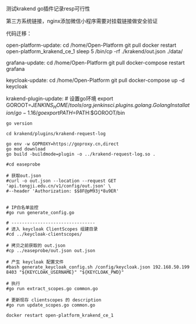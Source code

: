 测试krakend go插件记录resp可行性

第三方系统链接，nginx添加微信小程序需要对挂载链接做安全验证


代码迁移：

open-platform-update:
    cd /home/Open-Platform
    git pull
    docker restart open-platform_krakend_ce_1
    sleep 5
    /bin/cp -rf ./krakend/out.json ./data/

grafana-update:
    cd /home/Open-Platform
    git pull
    docker-compose restart grafana

keycloak-update:
    cd /home/Open-Platform
    git pull
    docker-compose up -d keycloak 

krakend-plugin-update:
    # 设置go环境
    export GOROOT=$JENKINS_HOME/tools/org.jenkinsci.plugins.golang.GolangInstallation/go-1.16/go
    export PATH=$PATH:$GOROOT/bin

    go version

    cd krakend/plugins/krakend-request-log

    go env -w GOPROXY=https://goproxy.cn,direct
    go mod download
    go build -buildmode=plugin -o ../krakend-request-log.so .

    #cd easeprobe

    # 获取out.json
    #curl -o out.json --location --request GET 'api.tongji.edu.cn/v1/config/out.json' \
    #--header 'Authorization: $$8F@pM93j*8u9ER'


    # IP白名单监控
    #go run generate_config.go

    # --------------------------------
    # 进入 keycloak ClientScopes 组建目录
    #cd ../keycloak-clientscopes/

    # 拷贝之前获取的 out.json
    #cp ../easeprobe/out.json out.json

    # 产生 keycloak 配置文件
    #bash generate_keycloak_config.sh /config/keycloak.json 192.168.50.199 8403 "${KEYCLOAK_USERNAME}" "${KEYCLOAK_PWD}"

    # 执行
    #go run extract_scopes.go common.go

    # 更新现存 clientscopes 的 description
    #go run update_scopes.go common.go

    docker restart open-platform_krakend_ce_1